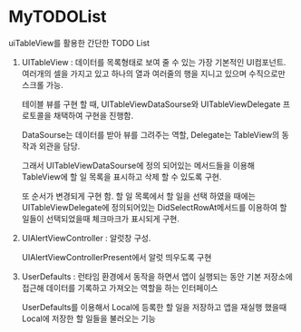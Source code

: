 # MyTODOList
uiTableView를 활용한 간단한 TODO List

1. UITableView : 데이터를 목록형태로 보여 줄 수 있는 가장 기본적인 UI컴포넌트. 여러개의 셀을 가지고 있고 하나의 열과 여러줄의 행을 지니고 있으며 수직으로만 스크롤 가능.

      테이블 뷰를 구현 할 때, UITableViewDataSourse와 UITableViewDelegate 프로토콜을 채택하여 구현을 진행함.
      
      DataSourse는 데이터를 받아 뷰를 그려주는 역할, Delegate는 TableView의 동작과 외관을 담당.
      
      그래서 UITableViewDataSourse에 정의 되어있는 메서드들을 이용해 TableView에 할 일 목록을 표시하고 삭제 할 수 있도록 구현.
      
      또 순서가 변경되게 구현 함. 할 일 목록에서 할 일을 선택 하였을 때에는 UITableViewDelegate에 정의되어있는 DidSelectRowAt메서드를 이용하여 할 일들이 선택되었을때 체크마크가 표시되게 구현.


2. UIAlertViewController : 알럿창 구성.

      UIAlertViewControllerPresent에서 알럿 띄우도록 구현
      
    
3. UserDefaults : 런타임 환경에서 동작을 하면서 앱이 실행되는 동안 기본 저장소에 접근해 데이터를 기록하고 가져오는 역할을 하는 인터페이스

      UserDefaults를 이용해서 Local에 등록한 할 일을 저장하고 앱을 재실행 했을때 Local에 저장한 할 일들을 불러오는 기능 
